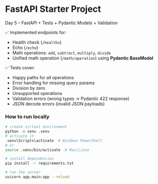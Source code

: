 # FastAPI Starter Project

Day 5 – FastAPI + Tests + Pydantic Models + Validation

✅ Implemented endpoints for:
- Health check (`/healthz`)
- Echo (`/echo`)
- Math operations: `add`, `subtract`, `multiply`, `divide`
- Unified math operation (`/math/operation`) using **Pydantic BaseModel**

✅ Tests cover:
- Happy paths for all operations
- Error handling for missing query params
- Division by zero
- Unsupported operations
- Validation errors (wrong types → Pydantic 422 response)
- JSON decode errors (invalid JSON payloads)

### How to run locally

```bash
# create virtual environment
python -m venv .venv
# activate it
.venv\Scripts\activate  # Windows PowerShell
# or
source .venv/bin/activate  # Mac/Linux

# install dependencies
pip install -r requirements.txt

# run the server
uvicorn app.main:app --reload
